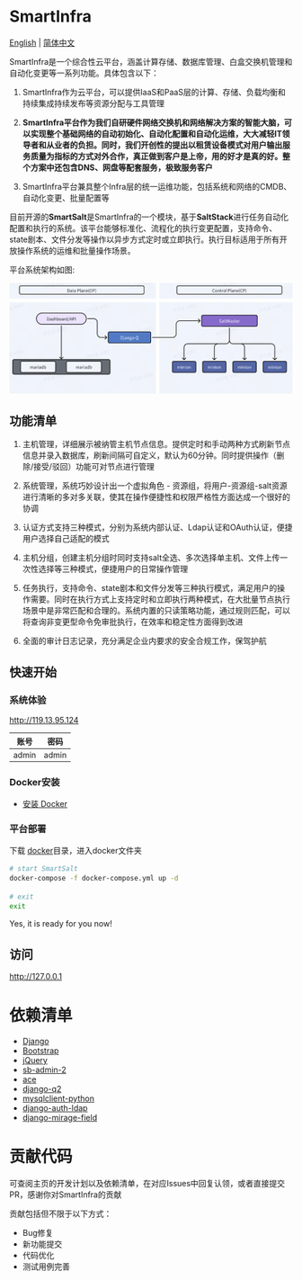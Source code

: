 # SmartInfra

[English](README.md) | [简体中文](README-zh.md)

SmartInfra是一个综合性云平台，涵盖计算存储、数据库管理、白盒交换机管理和自动化变更等一系列功能。具体包含以下：
1. SmartInfra作为云平台，可以提供IaaS和PaaS层的计算、存储、负载均衡和持续集成持续发布等资源分配与工具管理

2. **SmartInfra平台作为我们自研硬件网络交换机和网络解决方案的智能大脑，可以实现整个基础网络的自动初始化、自动化配置和自动化运维，大大减轻IT领导者和从业者的负担。同时，我们开创性的提出以租赁设备模式对用户输出服务质量为指标的方式对外合作，真正做到客户是上帝，用的好才是真的好。整个方案中还包含DNS、网盘等配套服务，极致服务客户**

3. SmartInfra平台兼具整个Infra层的统一运维功能，包括系统和网络的CMDB、自动化变更、批量配置等

目前开源的**SmartSalt**是SmartInfra的一个模块，基于**SaltStack**进行任务自动化配置和执行的系统。该平台能够标准化、流程化的执行变更配置，支持命令、state剧本、文件分发等操作以异步方式定时或立即执行。执行目标适用于所有开放操作系统的运维和批量操作场景。

平台系统架构如图:

<img width="978" alt="image" src="salt/static/img/arch.png">

功能清单
------------------------
1. 主机管理，详细展示被纳管主机节点信息。提供定时和手动两种方式刷新节点信息并录入数据库，刷新间隔可自定义，默认为60分钟。同时提供操作（删除/接受/驳回）功能可对节点进行管理

2. 系统管理，系统巧妙设计出一个虚拟角色 - 资源组，将用户-资源组-salt资源进行清晰的多对多关联，使其在操作便捷性和权限严格性方面达成一个很好的协调

3. 认证方式支持三种模式，分别为系统内部认证、Ldap认证和OAuth认证，便捷用户选择自己适配的模式

4. 主机分组，创建主机分组时同时支持salt全选、多次选择单主机、文件上传一次性选择等三种模式，便捷用户的日常操作管理

5. 任务执行，支持命令、state剧本和文件分发等三种执行模式，满足用户的操作需要。同时在执行方式上支持定时和立即执行两种模式，在大批量节点执行场景中是非常匹配和合理的。系统内置的只读策略功能，通过规则匹配，可以将查询非变更型命令免审批执行，在效率和稳定性方面得到改进

6. 全面的审计日志记录，充分满足企业内要求的安全合规工作，保驾护航

快速开始
------------------------
### 系统体验
http://119.13.95.124

| 账号 | 密码 |
| --- | --- |
| admin | admin |

### Docker安装
- [安装 Docker](https://download.docker.com/linux/debian/dists/bookworm/pool/stable/amd64/) 

### 平台部署
下载 [docker](docker)目录，进入docker文件夹

```bash
# start SmartSalt
docker-compose -f docker-compose.yml up -d

# exit
exit
```
Yes, it is ready for you now!

## 访问
http://127.0.0.1


依赖清单
===============
- [Django](https://github.com/django/django)
- [Bootstrap](https://github.com/twbs/bootstrap)
- [jQuery](https://github.com/jquery/jquery)
- [sb-admin-2](https://github.com/BlackrockDigital/startbootstrap-sb-admin-2)
- [ace](https://github.com/ajaxorg/ace)
- [django-q2](https://github.com/django-q2/django-q2)
- [mysqlclient-python](https://github.com/PyMySQL/mysqlclient-python)
- [django-auth-ldap](https://github.com/django-auth-ldap/django-auth-ldap)
- [django-mirage-field](https://github.com/luojilab/django-mirage-field)


贡献代码
===============
可查阅主页的开发计划以及依赖清单，在对应Issues中回复认领，或者直接提交PR，感谢你对SmartInfra的贡献

贡献包括但不限于以下方式：
- Bug修复
- 新功能提交
- 代码优化
- 测试用例完善

